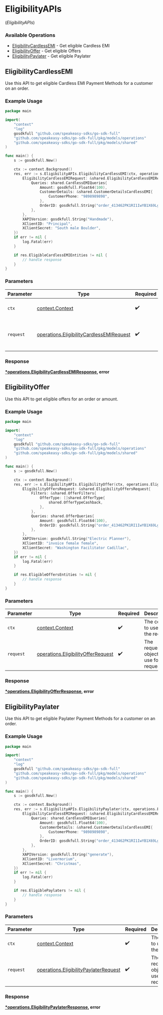 # EligibilityAPIs
(*EligibilityAPIs*)

### Available Operations

* [EligibilityCardlessEMI](#eligibilitycardlessemi) - Get eligible Cardless EMI
* [EligibilityOffer](#eligibilityoffer) - Get eligible Offers
* [EligibilityPaylater](#eligibilitypaylater) - Get eligible Paylater

## EligibilityCardlessEMI

Use this API to get eligible Cardless EMI Payment Methods for a customer on an order.

### Example Usage

```go
package main

import(
	"context"
	"log"
	gosdkfull "github.com/speakeasy-sdks/go-sdk-full"
	"github.com/speakeasy-sdks/go-sdk-full/pkg/models/operations"
	"github.com/speakeasy-sdks/go-sdk-full/pkg/models/shared"
)

func main() {
    s := gosdkfull.New()

    ctx := context.Background()
    res, err := s.EligibilityAPIs.EligibilityCardlessEMI(ctx, operations.EligibilityCardlessEMIRequest{
        EligibilityCardlessEMIRequest: &shared.EligibilityCardlessEMIRequest{
            Queries: shared.CardlessEMIQueries{
                Amount: gosdkfull.Float64(100),
                CustomerDetails: &shared.CustomerDetailsCardlessEMI{
                    CustomerPhone: "9898989898",
                },
                OrderID: gosdkfull.String("order_413462PK1RI1IwYB1X69LgzUQWiSxYDF"),
            },
        },
        XAPIVersion: gosdkfull.String("Handmade"),
        XClientID: "Principal",
        XClientSecret: "South male Boulder",
    })
    if err != nil {
        log.Fatal(err)
    }

    if res.EligibleCardlessEMIEntities != nil {
        // handle response
    }
}
```

### Parameters

| Parameter                                                                                            | Type                                                                                                 | Required                                                                                             | Description                                                                                          |
| ---------------------------------------------------------------------------------------------------- | ---------------------------------------------------------------------------------------------------- | ---------------------------------------------------------------------------------------------------- | ---------------------------------------------------------------------------------------------------- |
| `ctx`                                                                                                | [context.Context](https://pkg.go.dev/context#Context)                                                | :heavy_check_mark:                                                                                   | The context to use for the request.                                                                  |
| `request`                                                                                            | [operations.EligibilityCardlessEMIRequest](../../models/operations/eligibilitycardlessemirequest.md) | :heavy_check_mark:                                                                                   | The request object to use for the request.                                                           |


### Response

**[*operations.EligibilityCardlessEMIResponse](../../models/operations/eligibilitycardlessemiresponse.md), error**


## EligibilityOffer

Use this API to get eligible offers for an order or amount.

### Example Usage

```go
package main

import(
	"context"
	"log"
	gosdkfull "github.com/speakeasy-sdks/go-sdk-full"
	"github.com/speakeasy-sdks/go-sdk-full/pkg/models/operations"
	"github.com/speakeasy-sdks/go-sdk-full/pkg/models/shared"
)

func main() {
    s := gosdkfull.New()

    ctx := context.Background()
    res, err := s.EligibilityAPIs.EligibilityOffer(ctx, operations.EligibilityOfferRequest{
        EligibilityOffersRequest: &shared.EligibilityOffersRequest{
            Filters: &shared.OfferFilters{
                OfferType: []shared.OfferType{
                    shared.OfferTypeCashback,
                },
            },
            Queries: shared.OfferQueries{
                Amount: gosdkfull.Float64(100),
                OrderID: gosdkfull.String("order_413462PK1RI1IwYB1X69LgzUQWiSxYDF"),
            },
        },
        XAPIVersion: gosdkfull.String("Electric Planner"),
        XClientID: "invoice female female",
        XClientSecret: "Washington Facilitator Cadillac",
    })
    if err != nil {
        log.Fatal(err)
    }

    if res.EligibleOffersEntities != nil {
        // handle response
    }
}
```

### Parameters

| Parameter                                                                                | Type                                                                                     | Required                                                                                 | Description                                                                              |
| ---------------------------------------------------------------------------------------- | ---------------------------------------------------------------------------------------- | ---------------------------------------------------------------------------------------- | ---------------------------------------------------------------------------------------- |
| `ctx`                                                                                    | [context.Context](https://pkg.go.dev/context#Context)                                    | :heavy_check_mark:                                                                       | The context to use for the request.                                                      |
| `request`                                                                                | [operations.EligibilityOfferRequest](../../models/operations/eligibilityofferrequest.md) | :heavy_check_mark:                                                                       | The request object to use for the request.                                               |


### Response

**[*operations.EligibilityOfferResponse](../../models/operations/eligibilityofferresponse.md), error**


## EligibilityPaylater

Use this API to get eligible Paylater Payment Methods for a customer on an order.

### Example Usage

```go
package main

import(
	"context"
	"log"
	gosdkfull "github.com/speakeasy-sdks/go-sdk-full"
	"github.com/speakeasy-sdks/go-sdk-full/pkg/models/operations"
	"github.com/speakeasy-sdks/go-sdk-full/pkg/models/shared"
)

func main() {
    s := gosdkfull.New()

    ctx := context.Background()
    res, err := s.EligibilityAPIs.EligibilityPaylater(ctx, operations.EligibilityPaylaterRequest{
        EligibilityCardlessEMIRequest: &shared.EligibilityCardlessEMIRequest{
            Queries: shared.CardlessEMIQueries{
                Amount: gosdkfull.Float64(100),
                CustomerDetails: &shared.CustomerDetailsCardlessEMI{
                    CustomerPhone: "9898989898",
                },
                OrderID: gosdkfull.String("order_413462PK1RI1IwYB1X69LgzUQWiSxYDF"),
            },
        },
        XAPIVersion: gosdkfull.String("generate"),
        XClientID: "Livermorium",
        XClientSecret: "Christmas",
    })
    if err != nil {
        log.Fatal(err)
    }

    if res.EligiblePaylaters != nil {
        // handle response
    }
}
```

### Parameters

| Parameter                                                                                      | Type                                                                                           | Required                                                                                       | Description                                                                                    |
| ---------------------------------------------------------------------------------------------- | ---------------------------------------------------------------------------------------------- | ---------------------------------------------------------------------------------------------- | ---------------------------------------------------------------------------------------------- |
| `ctx`                                                                                          | [context.Context](https://pkg.go.dev/context#Context)                                          | :heavy_check_mark:                                                                             | The context to use for the request.                                                            |
| `request`                                                                                      | [operations.EligibilityPaylaterRequest](../../models/operations/eligibilitypaylaterrequest.md) | :heavy_check_mark:                                                                             | The request object to use for the request.                                                     |


### Response

**[*operations.EligibilityPaylaterResponse](../../models/operations/eligibilitypaylaterresponse.md), error**

